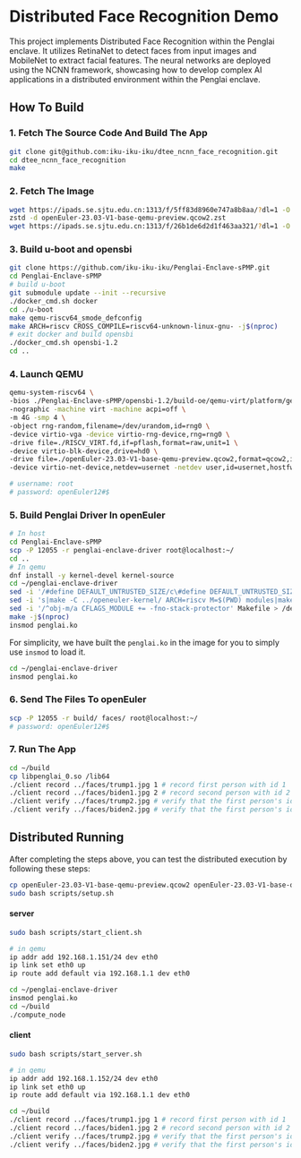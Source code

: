 # Distributed Face Recognition Demo

This project implements Distributed Face Recognition within the Penglai enclave. It utilizes RetinaNet to detect faces from input images and MobileNet to extract facial features. The neural networks are deployed using the NCNN framework, showcasing how to develop complex AI applications in a distributed environment within the Penglai enclave.

## How To Build

### 1. Fetch The Source Code And Build The App

```sh
git clone git@github.com:iku-iku-iku/dtee_ncnn_face_recognition.git
cd dtee_ncnn_face_recognition
make
```

### 2. Fetch The Image

```sh
wget https://ipads.se.sjtu.edu.cn:1313/f/5ff83d8960e747a8b8aa/?dl=1 -O openEuler-23.03-V1-base-qemu-preview.qcow2.zst
zstd -d openEuler-23.03-V1-base-qemu-preview.qcow2.zst
wget https://ipads.se.sjtu.edu.cn:1313/f/26b1de6d2d1f463aa321/?dl=1 -O RISCV_VIRT.fd
```

### 3. Build u-boot and opensbi

```sh
git clone https://github.com/iku-iku-iku/Penglai-Enclave-sPMP.git
cd Penglai-Enclave-sPMP
# build u-boot
git submodule update --init --recursive
./docker_cmd.sh docker
cd ./u-boot
make qemu-riscv64_smode_defconfig
make ARCH=riscv CROSS_COMPILE=riscv64-unknown-linux-gnu- -j$(nproc)
# exit docker and build opensbi
./docker_cmd.sh opensbi-1.2
cd ..
```


### 4. Launch QEMU
```sh
qemu-system-riscv64 \
-bios ./Penglai-Enclave-sPMP/opensbi-1.2/build-oe/qemu-virt/platform/generic/firmware/fw_dynamic.bin \
-nographic -machine virt -machine acpi=off \
-m 4G -smp 4 \
-object rng-random,filename=/dev/urandom,id=rng0 \
-device virtio-vga -device virtio-rng-device,rng=rng0 \
-drive file=./RISCV_VIRT.fd,if=pflash,format=raw,unit=1 \
-device virtio-blk-device,drive=hd0 \
-drive file=./openEuler-23.03-V1-base-qemu-preview.qcow2,format=qcow2,id=hd0 \
-device virtio-net-device,netdev=usernet -netdev user,id=usernet,hostfwd=tcp::12055-:22 -device qemu-xhci -usb -device usb-kbd -device usb-tablet

# username: root
# password: openEuler12#$
```

### 5. Build Penglai Driver In openEuler

```sh
# In host
cd Penglai-Enclave-sPMP
scp -P 12055 -r penglai-enclave-driver root@localhost:~/
cd ..
# In qemu
dnf install -y kernel-devel kernel-source
cd ~/penglai-enclave-driver
sed -i '/#define DEFAULT_UNTRUSTED_SIZE/c\#define DEFAULT_UNTRUSTED_SIZE 512*1024' penglai-config.h
sed -i 's|make -C ../openeuler-kernel/ ARCH=riscv M=$(PWD) modules|make -C /usr/lib/modules/$(shell uname -r)/build ARCH=riscv M=$(PWD) modules|' Makefile > /dev/null 2>&1
sed -i '/^obj-m/a CFLAGS_MODULE += -fno-stack-protector' Makefile > /dev/null 2>&1
make -j$(nproc)
insmod penglai.ko
```

For simplicity, we have built the `penglai.ko` in the image for you to simply use `insmod` to load it.

```sh
cd ~/penglai-enclave-driver
insmod penglai.ko
```

### 6. Send The Files To openEuler

```sh
scp -P 12055 -r build/ faces/ root@localhost:~/ 
# password: openEuler12#$
```

### 7. Run The App

```sh
cd ~/build
cp libpenglai_0.so /lib64
./client record ../faces/trump1.jpg 1 # record first person with id 1
./client record ../faces/biden1.jpg 2 # record second person with id 2
./client verify ../faces/trump2.jpg # verify that the first person's id is 1
./client verify ../faces/biden2.jpg # verify that the first person's id is 2
```

## Distributed Running

After completing the steps above, you can test the distributed execution by following these steps:

```sh
cp openEuler-23.03-V1-base-qemu-preview.qcow2 openEuler-23.03-V1-base-qemu-preview2.qcow2
sudo bash scripts/setup.sh
```

#### server

```sh
sudo bash scripts/start_client.sh

# in qemu
ip addr add 192.168.1.151/24 dev eth0
ip link set eth0 up
ip route add default via 192.168.1.1 dev eth0

cd ~/penglai-enclave-driver
insmod penglai.ko
cd ~/build
./compute_node
```

#### client

```sh
sudo bash scripts/start_server.sh

# in qemu
ip addr add 192.168.1.152/24 dev eth0
ip link set eth0 up
ip route add default via 192.168.1.1 dev eth0

cd ~/build
./client record ../faces/trump1.jpg 1 # record first person with id 1
./client record ../faces/biden1.jpg 2 # record second person with id 2
./client verify ../faces/trump2.jpg # verify that the first person's id is 1
./client verify ../faces/biden2.jpg # verify that the first person's id is 2
```